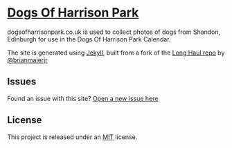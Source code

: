 # [Dogs Of Harrison Park](dogsofharrisonpark.co.uk)

dogsofharrisonpark.co.uk is used to collect photos of dogs from Shandon, Edinburgh for use in the Dogs Of Harrison Park Calendar.

The site is generated using [Jekyll](http://jekyllrb.com), built from a fork of the [Long Haul repo](http://github.com/brianmaierjr/long-haul) by [@brianmaierjr](https://twitter.com/brianmaierjr)

## Issues

Found an issue with this site? [Open a new issue here](https://github.com/CameronD17/dogs-of-harrison-park/issues)

## License
This project is released under an [MIT](LICENSE) license.
